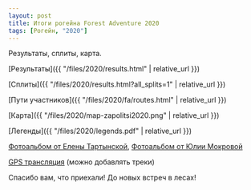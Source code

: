 ```yaml
---
layout: post
title: Итоги рогейна Forest Adventure 2020
tags: [Рогейн, "2020"]
---
```


Результаты, сплиты, карта.

[Результаты]({{ "/files/2020/results.html" | relative_url }})

[Сплиты]({{ "/files/2020/results.html?all_splits=1" | relative_url }})

[Пути участников]({{ "/files/2020/fa/routes.html" | relative_url }})

[Карта]({{ "/files/2020/map-zapolitsi2020.png" | relative_url }})

[Легенды]({{ "/files/2020/legends.pdf" | relative_url }})

[Фотоальбом от Елены Тартынской](https://vk.com/album-190261264_273110668), 
[Фотоальбом от Юлии Мокровой](https://vk.com/album-190261264_273146278)

[GPS трансляция](http://viewer.o-gps-center.ru/viewer/event/8054/)
(можно добавлять треки)

Спасибо вам, что приехали! До новых встреч в лесах!
